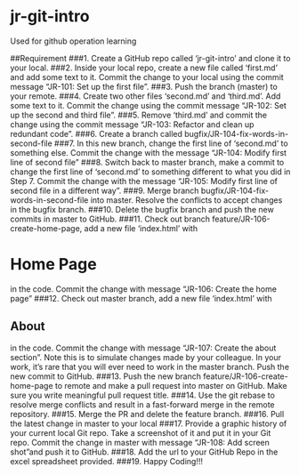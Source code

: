 # jr-git-intro

Used for github operation learning

##Requirement
###1. Create a GitHub repo called ‘jr-git-intro’ and clone it to your local.
###2. Inside your local repo, create a new file called ‘first.md’ and add some text to it. Commit the change to your local using the commit message “JR-101: Set up the first file”.
###3. Push the branch (master) to your remote.
###4. Create two other files ‘second.md’ and ‘third.md’. Add some text to it. Commit the change using the commit message “JR-102: Set up the second and third file”.
###5. Remove ‘third.md’ and commit the change using the commit message “JR-103: Refactor and clean up redundant code”.
###6. Create a branch called bugfix/JR-104-fix-words-in-second-file
###7. In this new branch, change the first line of ‘second.md’ to something else. Commit the change with the message “JR-104: Modify first line of second file”
###8. Switch back to master branch, make a commit to change the first line of ‘second.md’ to something different to what you did in Step 7. Commit the change with the message “JR-105: Modify first line of second file in a different way”.
###9. Merge branch bugfix/JR-104-fix-words-in-second-file into master. Resolve the conflicts to accept changes in the bugfix branch.
###10. Delete the bugfix branch and push the new commits in master to GitHub.
###11. Check out branch feature/JR-106-create-home-page, add a new file ‘index.html’ with <h1>Home Page</h1> in the code. Commit the change with message “JR-106: Create the home page”
###12. Check out master branch, add a new file ‘index.html’ with <h2>About</h2> in the code. Commit the change with message “JR-107: Create the about section”. Note this is to simulate changes made by your colleague. In your work, it’s rare that you will ever need to work in the master branch. Push the new commit to GitHub.
###13. Push the new branch feature/JR-106-create-home-page to remote and make a pull request into master on GitHub. Make sure you write meaningful pull request title.
###14. Use the git rebase to resolve merge conflicts and result in a fast-forward merge in the remote repository.
###15. Merge the PR and delete the feature branch.
###16. Pull the latest change in master to your local
###17. Provide a graphic history of your current local Git repo. Take a screenshot of it and put it in your Git repo. Commit the change in master with message “JR-108: Add screen shot”and push it to GitHub.
###18. Add the url to your GitHub Repo in the excel spreadsheet provided.
###19. Happy Coding!!!
